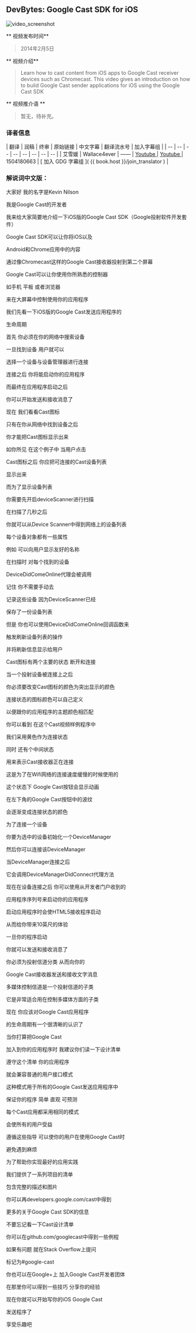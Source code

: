 
## DevBytes: Google Cast SDK for iOS

![video_screenshot](images/9jkwjAPas_8.jpg)

** 视频发布时间**
 
> 2014年2月5日

** 视频介绍**

> Learn how to cast content from iOS apps to Google Cast receiver devices such as Chromecast. This video gives an introduction on how to build Google Cast sender applications for iOS using the Google Cast SDK

** 视频推介语 **

>  暂无，待补充。


### 译者信息

| 翻译 | 润稿 | 终审 | 原始链接 | 中文字幕 |  翻译流水号  |  加入字幕组  |
| -- | -- | -- | -- | -- |  -- | -- | -- |
| 艾雪媛 | Wallace4ever | —— | [ Youtube ]( https://www.youtube.com/watch?v=9jkwjAPas_8&index=2&list=PLOU2XLYxmsILfBNIVzWsfIscQCxso4gfs )  |  [ Youtube ]( https://www.youtube.com/watch?v=Hw3Upx6N4qA&index=17&list=PLvivLNHqjoowcHLv6e2X2TpT08IDKOV1H ) | 1504180663 | [ 加入 GDG 字幕组 ]( {{ book.host }}/join_translator )  |



### 解说词中文版：

大家好 我的名字是Kevin Nilson

我是Google Cast的开发者

我来给大家简要地介绍一下iOS版的Google Cast SDK（Google投射软件开发套件）

Google Cast SDK可以让你将iOS以及

Android和Chrome应用中的内容 

通过像Chromecast这样的Google Cast接收器投射到第二个屏幕

Google Cast可以让你使用你所熟悉的控制器

如手机 平板 或者浏览器

来在大屏幕中控制使用你的应用程序

我们先看一下iOS版的Google Cast发送应用程序的

生命周期

首先  你必须在你的网络中搜索设备

一旦找到设备  用户就可以

选择一个设备与设备管理器进行连接

连接之后 你将能启动你的应用程序

而最终在应用程序启动之后

你可以开始发送和接收消息了

现在  我们看看Cast图标

只有在你从网络中找到设备之后

你才能把Cast图标显示出来

如你所见  在这个例子中 当用户点击

Cast图标之后 你应把可连接的Cast设备列表

显示出来

而为了显示设备列表

你需要先开启deviceScanner进行扫描

在扫描了几秒之后

你就可以从Device Scanner中得到网络上的设备列表

每个设备对象都有一些属性

例如  可以向用户显示友好的名称

在扫描时  对每个找到的设备

DeviceDidComeOnline代理会被调用

记住  你不需要手动去

记录这些设备  因为DeviceScanner已经

保存了一份设备列表

但是 你也可以使用DeviceDidComeOnline回调函数来

触发刷新设备列表的操作

并将刷新信息显示给用户

Cast图标有两个主要的状态  断开和连接

当一个投射设备被连接上之后

你必须要改变Cast图标的颜色为突出显示的颜色

连接状态的图标颜色可以自己定义

以便跟你的应用程序的主题颜色相匹配

你可以看到  在这个Cast视频样例程序中

我们采用黄色作为连接状态

同时 还有个中间状态

用来表示Cast接收器正在连接

这是为了在Wifi网络的连接速度缓慢的时候使用的

这个状态下  Google Cast按钮会显示动画

在左下角的Google Cast按钮中的波纹

会逐渐变成连接状态的颜色

为了连接一个设备

你要为选中的设备初始化一个DeviceManager

然后你可以连接该DeviceManager

当DeviceManager连接之后

它会调用DeviceManagerDidConnect代理方法

现在在设备连接之后  你可以使用从开发者门户收到的

应用程序序列号来启动你的应用程序

启动应用程序时会使HTML5接收程序启动

从而给你带来10英尺的体验

一旦你的程序启动

你就可以发送和接收消息了

你必须为投射信道分类  从而向你的

Google Cast接收器发送和接收文字消息

多媒体控制信道是一个投射信道的子类

它是非常适合用在控制多媒体方面的子类

现在 你应该对Google Cast应用程序

的生命周期有一个很清晰的认识了

当你打算把Google Cast

加入到你的应用程序时 我建议你们读一下设计清单

遵守这个清单 你的应用程序

就会兼容普通的用户接口模式

这种模式用于所有的Google Cast发送应用程序中

保证你的程序 简单 直观 可预测

每个Cast应用都采用相同的模式

会使所有的用户受益

遵循这些指导 可以使你的用户在使用Google Cast时

避免遇到麻烦

为了帮助你实现最好的应用实践

我们提供了一系列项目的清单

包含完整的描述和图片

你可以再developers.google.com/cast中得到

更多的关于Google Cast SDK的信息

不要忘记看一下Cast设计清单

你可以在github.com/googlecast中得到一些例程

如果有问题 就在Stack Overflow上提问

标记为#google-cast

你也可以在Google+上 加入Google Cast开发者团体

在那里你可以得到一些技巧 分享你的经验

现在你就可以开始写你的iOS Google Cast

发送程序了

享受乐趣吧




